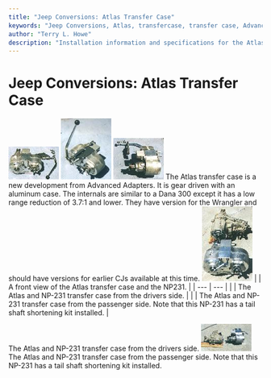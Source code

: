 ```yaml
---
title: "Jeep Conversions: Atlas Transfer Case"
keywords: "Jeep Conversions, Atlas, transfercase, transfer case, Advanced Adapters"
author: "Terry L. Howe"
description: "Installation information and specifications for the Atlas Transfer Case for Jeeps."
---
```


# Jeep Conversions: Atlas Transfer Case
![Atlas front](/convxfer/atlas-front_.jpg)
![Atlas with shifter](/convxfer/atlas-shifter_.jpg)
![Atlas side](/convxfer/atlas-side_.jpg)
The Atlas transfer case
is a new development from Advanced Adapters.  It is gear driven with
an aluminum case.  The internals are similar to a Dana 300 except
it has a low range reduction of 3.7:1 and lower.  They have
version for the Wrangler and should have versions for
earlier CJs available at this time.
![Atlas with NP-231 front](/convxfer/atlaswnp231-front_.jpg)
|  | A front view of the Atlas transfer case and the NP231. |
| --- | --- |
|  | The Atlas and NP-231 transfer case from the drivers side. |
|  | The Atlas and NP-231 transfer case from the passenger side.  Note that
this NP-231 has a tail shaft shortening kit installed. |

The Atlas and NP-231 transfer case from the drivers side.
![Atlas vs. NP-231 passenger side](/convxfer/atlaswnp231-rside_.jpg)
The Atlas and NP-231 transfer case from the passenger side.  Note that
this NP-231 has a tail shaft shortening kit installed.
